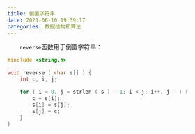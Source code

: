 ```yaml
---
title: 倒置字符串
date: 2021-06-16 19:39:17
categories: 数据结构和算法
---
```

&emsp;&emsp;`reverse`函数用于倒置字符串：<!--more-->

``` cpp
#include <string.h>

void reverse ( char s[] ) {
    int c, i, j;

    for ( i = 0, j = strlen ( s ) - 1; i < j; i++, j-- ) {
        c = s[i];
        s[i] = s[j];
        s[j] = c;
    }
}
```